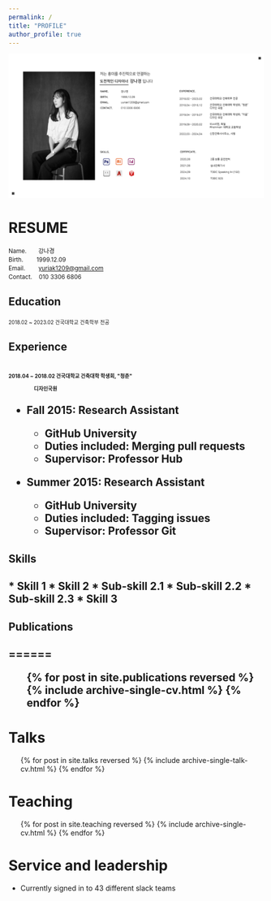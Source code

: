 ```yaml
---
permalink: /
title: "PROFILE"
author_profile: true
---
```


<img src='/images/2.png'>

<h1>RESUME</h1>

  
<small>Name.&nbsp;&nbsp;&nbsp;&nbsp;&nbsp;&nbsp;&nbsp;강나경  
Birth.&nbsp;&nbsp;&nbsp;&nbsp;&nbsp;&nbsp;&nbsp;&nbsp;1999.12.09  
Email.&nbsp;&nbsp;&nbsp;&nbsp;&nbsp;&nbsp;&nbsp;&nbsp;yuriak1209@gmail.com  
Contact.&nbsp;&nbsp;&nbsp;&nbsp;010 3306 6806</small>


<h2>Education</h2>

<font size=1>2018.02 ~ 2023.02   건국대학교 건축학부 전공</font>

<h2>Experience<h2>

<font size="1">2018.04 ~ 2018.02   건국대학교 건축대학 학생회, "청춘"  
&emsp;&emsp;&emsp;&emsp;&emsp;디자인국원</font>

* Fall 2015: Research Assistant
  * GitHub University
  * Duties included: Merging pull requests
  * Supervisor: Professor Hub

* Summer 2015: Research Assistant
  * GitHub University
  * Duties included: Tagging issues
  * Supervisor: Professor Git
  
<h2>Skills<h2>
* Skill 1
* Skill 2
  * Sub-skill 2.1
  * Sub-skill 2.2
  * Sub-skill 2.3
* Skill 3

<h2>Publications<h2>
======
  <ul>{% for post in site.publications reversed %}
    {% include archive-single-cv.html %}
  {% endfor %}</ul>
  
Talks
======
  <ul>{% for post in site.talks reversed %}
    {% include archive-single-talk-cv.html  %}
  {% endfor %}</ul>
  
Teaching
======
  <ul>{% for post in site.teaching reversed %}
    {% include archive-single-cv.html %}
  {% endfor %}</ul>
  
Service and leadership
======
* Currently signed in to 43 different slack teams
